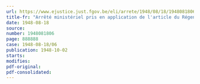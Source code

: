 ```yaml
---
url: https://www.ejustice.just.fgov.be/eli/arrete/1948/08/18/1948081806/justel
title-fr: "Arrêté ministériel pris en application de l'article du Régent du 25 septembre 1947, instituant des organes de sécurité et d'hygiène dans les mines, minières et carrières souterraines"
date: 1948-08-18
source:
number: 1948081806
page: 888888
case: 1948-08-18/06
publication: 1948-10-02
starts:
modifies:
pdf-original:
pdf-consolidated:
---
```


